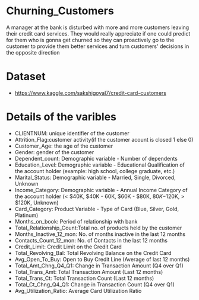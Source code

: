 # Churning_Customers
A manager at the bank is disturbed with more and more customers leaving their credit card services. They would really appreciate if one could predict for them who is gonna get churned so they can proactively go to the customer to provide them better services and turn customers' decisions in the opposite direction
# Dataset 
- https://www.kaggle.com/sakshigoyal7/credit-card-customers

# Details of the varibles 
- CLIENTNUM: unique identifier of the customer 
- Attrition_Flag:customer activity(if the customer acount is closed 1 else 0)
- Customer_Age: the age of the customer
- Gender: gender of the customer 
- Dependent_count: Demographic variable - Number of dependents
- Education_Level: Demographic variable - Educational Qualification of the account holder (example: high school, college graduate, etc.)
- Marital_Status: Demographic variable - Married, Single, Divorced, Unknown
- Income_Category: Demographic variable - Annual Income Category of the account holder (< $40K, $40K - 60K, $60K - $80K, $80K-$120K, > $120K, Unknown)
- Card_Category: Product Variable - Type of Card (Blue, Silver, Gold, Platinum)
- Months_on_book: Period of relationship with bank
- Total_Relationship_Count:Total no. of products held by the customer
- Months_Inactive_12_mon: No. of months inactive in the last 12 months
- Contacts_Count_12_mon: No. of Contacts in the last 12 months
- Credit_Limit: Credit Limit on the Credit Card
- Total_Revolving_Bal: Total Revolving Balance on the Credit Card
- Avg_Open_To_Buy: Open to Buy Credit Line (Average of last 12 months)
- Total_Amt_Chng_Q4_Q1: Change in Transaction Amount (Q4 over Q1)
- Total_Trans_Amt: Total Transaction Amount (Last 12 months)
- Total_Trans_Ct: Total Transaction Count (Last 12 months)
- Total_Ct_Chng_Q4_Q1: Change in Transaction Count (Q4 over Q1)
- Avg_Utilization_Ratio: Average Card Utilization Ratio
